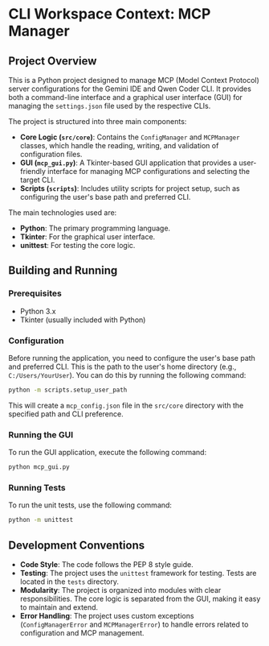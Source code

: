 # CLI Workspace Context: MCP Manager

## Project Overview

This is a Python project designed to manage MCP (Model Context Protocol) server configurations for the Gemini IDE and Qwen Coder CLI. It provides both a command-line interface and a graphical user interface (GUI) for managing the `settings.json` file used by the respective CLIs.

The project is structured into three main components:

*   **Core Logic (`src/core`)**: Contains the `ConfigManager` and `MCPManager` classes, which handle the reading, writing, and validation of configuration files.
*   **GUI (`mcp_gui.py`)**: A Tkinter-based GUI application that provides a user-friendly interface for managing MCP configurations and selecting the target CLI.
*   **Scripts (`scripts`)**: Includes utility scripts for project setup, such as configuring the user's base path and preferred CLI.

The main technologies used are:

*   **Python**: The primary programming language.
*   **Tkinter**: For the graphical user interface.
*   **unittest**: For testing the core logic.

## Building and Running

### Prerequisites

*   Python 3.x
*   Tkinter (usually included with Python)

### Configuration

Before running the application, you need to configure the user's base path and preferred CLI. This is the path to the user's home directory (e.g., `C:/Users/YourUser`). You can do this by running the following command:

```bash
python -m scripts.setup_user_path
```

This will create a `mcp_config.json` file in the `src/core` directory with the specified path and CLI preference.

### Running the GUI

To run the GUI application, execute the following command:

```bash
python mcp_gui.py
```

### Running Tests

To run the unit tests, use the following command:

```bash
python -m unittest
```

## Development Conventions

*   **Code Style**: The code follows the PEP 8 style guide.
*   **Testing**: The project uses the `unittest` framework for testing. Tests are located in the `tests` directory.
*   **Modularity**: The project is organized into modules with clear responsibilities. The core logic is separated from the GUI, making it easy to maintain and extend.
*   **Error Handling**: The project uses custom exceptions (`ConfigManagerError` and `MCPManagerError`) to handle errors related to configuration and MCP management.
